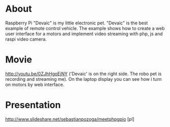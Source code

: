 About
=====

Raspberry Pi "Devaic" is my little electronic pet. "Devaic" is the best example of remote control vehicle. The example shows how to create a web user interface for a motors and implement video streaming with php, js and raspi video camera.

Movie
=====

http://youtu.be/0ZJhHgoEjNY
('Devaic' is on the right side. The robo pet is recording and streaming me). 
On the laptop display you can see how i turn on motors by web interface.

Presentation
============

http://www.slideshare.net/sebastianpozoga/meetphpgpio [pl]
